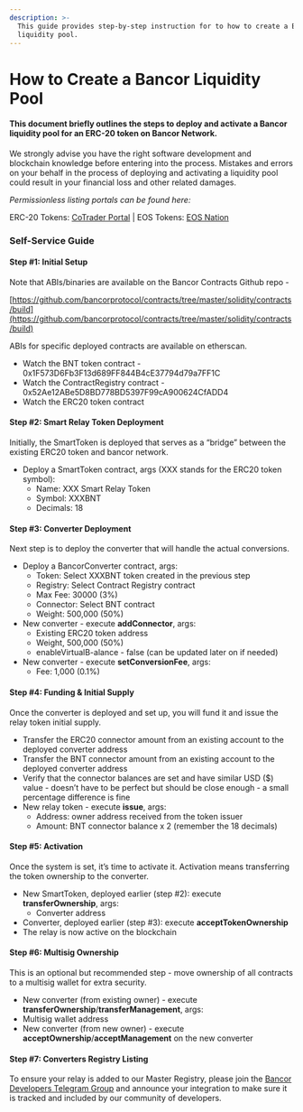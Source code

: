 ```yaml
---
description: >-
  This guide provides step-by-step instruction for to how to create a Bancor
  liquidity pool.
---
```


# How to Create a Bancor Liquidity Pool

#### This document briefly outlines the steps to deploy and activate a Bancor liquidity pool for an ERC-20 token on Bancor Network.

We strongly advise you have the right software development and blockchain knowledge before entering into the process. Mistakes and errors on your behalf in the process of deploying and activating a liquidity pool could result in your financial loss and other related damages.

_Permissionless listing portals can be found here:_ 

ERC-20 Tokens: [CoTrader Portal](https://bancor.cotrader.com/) \| EOS Tokens: [EOS Nation](https://bancor.eosnation.io/)

### Self-Service Guide 

#### Step \#1: Initial Setup

Note that ABIs/binaries are available on the Bancor Contracts Github repo -

[https://github.com/bancorprotocol/contracts/tree/master/solidity/contracts/build](https://github.com/bancorprotocol/contracts/tree/master/solidity/contracts/build)

ABIs for specific deployed contracts are available on etherscan.

* Watch the BNT token contract - 0x1F573D6Fb3F13d689FF844B4cE37794d79a7FF1C
* Watch the ContractRegistry contract - 0x52Ae12ABe5D8BD778BD5397F99cA900624CfADD4
* Watch the ERC20 token contract

#### Step \#2: Smart Relay Token Deployment

Initially, the SmartToken is deployed that serves as a “bridge” between the existing ERC20 token and bancor network.

* Deploy a SmartToken contract, args \(XXX stands for the ERC20 token symbol\):
  * Name: XXX Smart Relay Token
  * Symbol: XXXBNT
  * Decimals: 18

#### Step \#3: Converter Deployment

Next step is to deploy the converter that will handle the actual conversions.

* Deploy a BancorConverter contract, args:
  * Token: Select XXXBNT token created in the previous step
  * Registry: Select Contract Registry contract
  * Max Fee: 30000 \(3%\)
  * Connector: Select BNT contract
  * Weight: 500,000 \(50%\)
* New converter - execute **addConnector**, args:
  * Existing ERC20 token address
  * Weight, 500,000 \(50%\)
  * enableVirtualB-alance - false \(can be updated later on if needed\)
* New converter - execute **setConversionFee**, args:
  * Fee: 1,000 \(0.1%\)

#### Step \#4: Funding & Initial Supply

Once the converter is deployed and set up, you will fund it and issue the relay token initial supply.

* Transfer the ERC20 connector amount from an existing account to the deployed converter address
* Transfer the BNT connector amount from an existing account to the deployed converter address
* Verify that the connector balances are set and have similar USD \($\) value - doesn’t have to be perfect but should be close enough - a small percentage difference is fine
* New relay token - execute **issue**, args:
  * Address: owner address received from the token issuer
  * Amount: BNT connector balance x 2 \(remember the 18 decimals\)

#### Step \#5: Activation

Once the system is set, it’s time to activate it. Activation means transferring the token ownership to the converter.

* New SmartToken, deployed earlier \(step \#2\): execute **transferOwnership**, args:
  * Converter address
* Converter, deployed earlier \(step \#3\): execute **acceptTokenOwnership**
* The relay is now active on the blockchain

#### Step \#6: Multisig Ownership

This is an optional but recommended step - move ownership of all contracts to a multisig wallet for extra security.

* New converter \(from existing owner\) - execute **transferOwnership**/**transferManagement**, args:
* Multisig wallet address
* New converter \(from new owner\) - execute **acceptOwnership**/**acceptManagement** on the new converter

#### Step \#7: Converters Registry Listing

To ensure your relay is added to our Master Registry, please join the [Bancor Developers Telegram Group](https://t.me/BancorDevelopers) and announce your integration to make sure it is tracked and included by our community of developers. 



